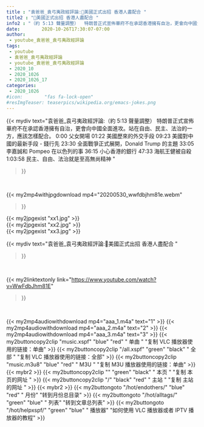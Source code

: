 ```yaml
---
title : "袁爸爸_袁弓夷政經評論:🔴美國正式出招 香港人盡配合 "
title2 : "🔴美國正式出招 香港人盡配合 "
info2 : "（約 5:13 聲量調整）  特朗普正式宣佈華府不在承認香港擁有自治，更會向中國全面進攻。站在自由、民主、法治的一方，應該怎樣配合。  0:00 父女開場 01:22 美國歷來的外交手段 09:23 美國對中國的最新手段 - 錢行先 23:30 全面戰爭正式展開，Donald Trump 的主題 33:05 李嘉誠和 Pompeo 在以色列的事 36:15 小心香港的銀行 47:33 海航王健被自殺 1:03:58 民主、自由、法治就是至高無尚精神 "
date:        2020-10-26T17:30:07-07:00
author:
 - youtube_袁爸爸_袁弓夷政經評論
tags:
 - youtube
 - 袁爸爸_袁弓夷政經評論
 - youtube_袁爸爸_袁弓夷政經評論
 - 2020_10
 - 2020_1026
 - 2020_1026_17
categories:
 - 2020_1026
#icon:        "fas fa-lock-open"
#resImgTeaser: teaserpics/wikipedia.org/emacs-jokes.png
---
```


{{< mydiv text="袁爸爸_袁弓夷政經評論:（約 5:13 聲量調整）  特朗普正式宣佈華府不在承認香港擁有自治，更會向中國全面進攻。站在自由、民主、法治的一方，應該怎樣配合。  0:00 父女開場 01:22 美國歷來的外交手段 09:23 美國對中國的最新手段 - 錢行先 23:30 全面戰爭正式展開，Donald Trump 的主題 33:05 李嘉誠和 Pompeo 在以色列的事 36:15 小心香港的銀行 47:33 海航王健被自殺 1:03:58 民主、自由、法治就是至高無尚精神 "
>}}
<br>


{{< my2mp4withjpgdownload mp4="20200530_wwfdbjhm81e.webm"
>}}

{{< my2jpgexist "xx1.jpg" >}}<br>
{{< my2jpgexist "xx2.jpg" >}}<br>
{{< my2jpgexist "xx3.jpg" >}}<br>



{{< mydiv text="袁爸爸_袁弓夷政經評論:🔴美國正式出招 香港人盡配合 "
>}}
<br>

{{< my2linktextonly link="https://www.youtube.com/watch?v=WwFdbJhm81E"
>}}


<br>

{{< my2mp4audiowithdownload mp4="aaa_1.m4a"    text="1" >}}
{{< my2mp4audiowithdownload mp4="aaa_2.m4a"    text="2" >}}
{{< my2mp4audiowithdownload mp4="aaa_3.m4a"    text="3" >}}
{{< my2buttoncopy2clip "music.xspf"        "blue"   "red"    " 单曲 "  "复制 VLC 播放器使用的链接：单曲" >}} {{< my2buttoncopy2clip "/all.xspf"         "green"  "black"  " 全部 "  "复制 VLC 播放器使用的链接：全部" >}} {{< my2buttoncopy2clip "music.m3u8"        "blue"   "red"    " M3U  "    "复制 M3U 播放器使用的链接：单曲" >}} {{< mybr2 >}} {{< my2buttoncopy2clip ""                  "green"  "black"  " 本页 "    "复制 本页的网址 " >}} {{< my2buttoncopy2clip "/"                 "black"  "red"    " 主站 "    "复制 主站的网址 " >}} {{< mybr2 >}} {{< my2buttongoto      "/hot/endothers/"   "blue"   "red"    " 月份"   "转到月份总目录" >}} {{< my2buttongoto      "/hot/alltags/"     "green"  "blue"   " 列表"   "转到文章总列表" >}} {{< my2buttongoto      "/hot/helpxspf/"    "green"  "blue"   " 播放器" "如何使用 VLC 播放器或者 IPTV 播放器的教程" >}} 

